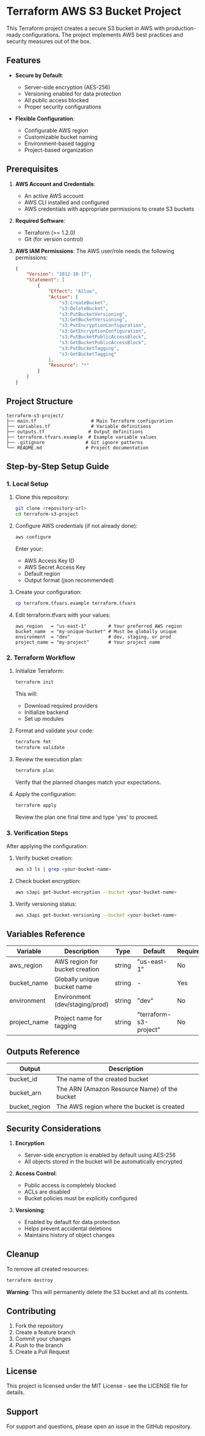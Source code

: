 # Terraform AWS S3 Bucket Project

This Terraform project creates a secure S3 bucket in AWS with production-ready configurations. The project implements AWS best practices and security measures out of the box.

## Features

- **Secure by Default**:
  - Server-side encryption (AES-256)
  - Versioning enabled for data protection
  - All public access blocked
  - Proper security configurations

- **Flexible Configuration**:
  - Configurable AWS region
  - Customizable bucket naming
  - Environment-based tagging
  - Project-based organization

## Prerequisites

1. **AWS Account and Credentials**:
   - An active AWS account
   - AWS CLI installed and configured
   - AWS credentials with appropriate permissions to create S3 buckets

2. **Required Software**:
   - Terraform (>= 1.2.0)
   - Git (for version control)

3. **AWS IAM Permissions**:
   The AWS user/role needs the following permissions:
   ```json
   {
       "Version": "2012-10-17",
       "Statement": [
           {
               "Effect": "Allow",
               "Action": [
                   "s3:CreateBucket",
                   "s3:DeleteBucket",
                   "s3:PutBucketVersioning",
                   "s3:GetBucketVersioning",
                   "s3:PutEncryptionConfiguration",
                   "s3:GetEncryptionConfiguration",
                   "s3:PutBucketPublicAccessBlock",
                   "s3:GetBucketPublicAccessBlock",
                   "s3:PutBucketTagging",
                   "s3:GetBucketTagging"
               ],
               "Resource": "*"
           }
       ]
   }
   ```

## Project Structure

```
terraform-s3-project/
├── main.tf                    # Main Terraform configuration
├── variables.tf               # Variable definitions
├── outputs.tf                # Output definitions
├── terraform.tfvars.example  # Example variable values
├── .gitignore               # Git ignore patterns
└── README.md                # Project documentation
```

## Step-by-Step Setup Guide

### 1. Local Setup

1. Clone this repository:
   ```bash
   git clone <repository-url>
   cd terraform-s3-project
   ```

2. Configure AWS credentials (if not already done):
   ```bash
   aws configure
   ```
   Enter your:
   - AWS Access Key ID
   - AWS Secret Access Key
   - Default region
   - Output format (json recommended)

3. Create your configuration:
   ```bash
   cp terraform.tfvars.example terraform.tfvars
   ```

4. Edit terraform.tfvars with your values:
   ```hcl
   aws_region   = "us-east-1"        # Your preferred AWS region
   bucket_name  = "my-unique-bucket" # Must be globally unique
   environment  = "dev"              # dev, staging, or prod
   project_name = "my-project"       # Your project name
   ```

### 2. Terraform Workflow

1. Initialize Terraform:
   ```bash
   terraform init
   ```
   This will:
   - Download required providers
   - Initialize backend
   - Set up modules

2. Format and validate your code:
   ```bash
   terraform fmt
   terraform validate
   ```

3. Review the execution plan:
   ```bash
   terraform plan
   ```
   Verify that the planned changes match your expectations.

4. Apply the configuration:
   ```bash
   terraform apply
   ```
   Review the plan one final time and type 'yes' to proceed.

### 3. Verification Steps

After applying the configuration:

1. Verify bucket creation:
   ```bash
   aws s3 ls | grep <your-bucket-name>
   ```

2. Check bucket encryption:
   ```bash
   aws s3api get-bucket-encryption --bucket <your-bucket-name>
   ```

3. Verify versioning status:
   ```bash
   aws s3api get-bucket-versioning --bucket <your-bucket-name>
   ```

## Variables Reference

| Variable | Description | Type | Default | Required |
|----------|-------------|------|---------|-----------|
| aws_region | AWS region for bucket creation | string | "us-east-1" | No |
| bucket_name | Globally unique bucket name | string | - | Yes |
| environment | Environment (dev/staging/prod) | string | "dev" | No |
| project_name | Project name for tagging | string | "terraform-s3-project" | No |

## Outputs Reference

| Output | Description |
|--------|-------------|
| bucket_id | The name of the created bucket |
| bucket_arn | The ARN (Amazon Resource Name) of the bucket |
| bucket_region | The AWS region where the bucket is created |

## Security Considerations

1. **Encryption**: 
   - Server-side encryption is enabled by default using AES-256
   - All objects stored in the bucket will be automatically encrypted

2. **Access Control**:
   - Public access is completely blocked
   - ACLs are disabled
   - Bucket policies must be explicitly configured

3. **Versioning**:
   - Enabled by default for data protection
   - Helps prevent accidental deletions
   - Maintains history of object changes

## Cleanup

To remove all created resources:

```bash
terraform destroy
```

**Warning**: This will permanently delete the S3 bucket and all its contents.

## Contributing

1. Fork the repository
2. Create a feature branch
3. Commit your changes
4. Push to the branch
5. Create a Pull Request

## License

This project is licensed under the MIT License - see the LICENSE file for details.

## Support

For support and questions, please open an issue in the GitHub repository. 